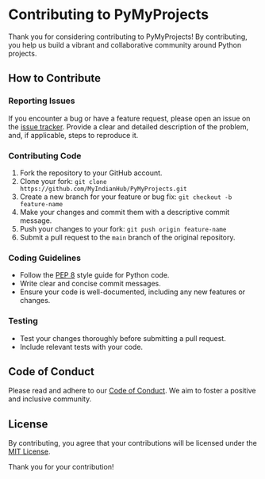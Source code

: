 # Contributing to PyMyProjects

Thank you for considering contributing to PyMyProjects! By contributing, you help us build a vibrant and collaborative community around Python projects.

## How to Contribute

### Reporting Issues

If you encounter a bug or have a feature request, please open an issue on the [issue tracker](https://github.com//MyIndianHub/PyMyProjects/issues). Provide a clear and detailed description of the problem, and, if applicable, steps to reproduce it.

### Contributing Code

1. Fork the repository to your GitHub account.
2. Clone your fork: `git clone https://github.com/MyIndianHub/PyMyProjects.git`
3. Create a new branch for your feature or bug fix: `git checkout -b feature-name`
4. Make your changes and commit them with a descriptive commit message.
5. Push your changes to your fork: `git push origin feature-name`
6. Submit a pull request to the `main` branch of the original repository.

### Coding Guidelines

- Follow the [PEP 8](https://www.python.org/dev/peps/pep-0008/) style guide for Python code.
- Write clear and concise commit messages.
- Ensure your code is well-documented, including any new features or changes.

### Testing

- Test your changes thoroughly before submitting a pull request.
- Include relevant tests with your code.

## Code of Conduct

Please read and adhere to our [Code of Conduct](CODE_OF_CONDUCT.md). We aim to foster a positive and inclusive community.

## License

By contributing, you agree that your contributions will be licensed under the [MIT License](LICENSE).

Thank you for your contribution!
